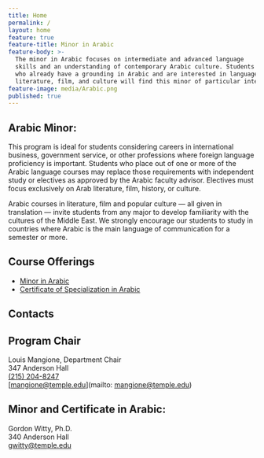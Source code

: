 ```yaml
---
title: Home
permalink: /
layout: home
feature: true
feature-title: Minor in Arabic 
feature-body: >-
  The minor in Arabic focuses on intermediate and advanced language 
  skills and an understanding of contemporary Arabic culture. Students 
  who already have a grounding in Arabic and are interested in languages, 
  literature, film, and culture will find this minor of particular interest. 
feature-image: media/Arabic.png
published: true
---
```

## Arabic Minor:

This program is ideal for students considering careers in international business, government service, or other professions where foreign language proficiency is important. Students who place out of one or more of the Arabic language courses may replace those requirements with independent study or electives as approved by the Arabic faculty advisor. Electives must focus exclusively on Arab literature, film, history, or culture.

Arabic courses in literature, film and popular culture — all given in translation — invite students from any major to develop familiarity with the cultures of the Middle East. We strongly encourage our students to study in countries where Arabic is the main language of communication for a semester or more.

## Course Offerings

- [Minor in Arabic](http://bulletin.temple.edu/undergraduate/liberal-arts/arabic/arabic-minor/)
- [Certificate of Specialization in Arabic](http://bulletin.temple.edu/undergraduate/liberal-arts/arabic/certificate-specialization-arabic/)

## Contacts 

## Program Chair

Louis Mangione, Department Chair<br />
347 Anderson Hall<br />
[(215) 204-8247](tel:2152048247)<br />
[mangione@temple.edu](mailto: mangione@temple.edu)<br />

## Minor and Certificate in Arabic: 

Gordon Witty, Ph.D.<br />
340 Anderson Hall <br />
[gwitty@temple.edu](mailto:gwitty@temple.edu)<br />
